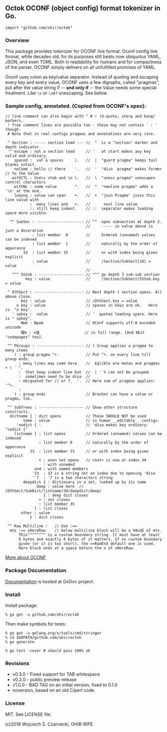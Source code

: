 ## Octok OCONF (object config) format tokenizer in Go.

`import "github.com/ohir/octok"`

### Overview

This package provides tokenizer for OCONF line format. Oconf config line 
format, while decades old, for its purposes still beats now ubiquotus YAML, JSON,
and even TOML. Both in readability for humans and for compactness of the parser.
OCONF simply delivers on all unfulfilled promises of YAML.

Oconf uses colon as key/value separator. Instead of quoting and escaping every
key and every value, OCONF uses a few digraphs, called "pragmas", put after the
value string if -- **and only if** -- the Value needs some special treatment. 
Like `\v` or `\x07` unescaping. See below.


### Sample config, annotated. (Copied from OCONF's spec):

```
// line comment can also begin with " # ! (d-quote, sharp and bang) markers.
 ! free comment lines are possible too - these may not contain ' : ' though.
 # Note that in real configs pragmas and annotations are very rare.

 ^ Section : ----- section lead --- //  ^  is a "section" marker and depth indicator. 
 '^ escape : not a section lead     // '   at start makes any key valid and ordinary.
    spaced :  val & spaces     |.   //  |  "guard pragma" keeps tail blanks intact.
    noComm : hello // there    '.   //  '  "disa  pragma" makes former // to the Value
   withCTL : Use\v vtab and \n \.   //  \  "unesc pragma" unescapes control characters
    withNL : some value        ^.   //  ^  "newline pragma" adds a '\n' at the end.
    looong : value can span    +.   //  +  "join Pragma" joins this line value with
           :  many lines and   +.   //      next line value 
           :: still keep indent.    // ::  separator makes leading space more visible.

  ^^ SubSec : --------------------- // ^^  open subsection at depth 2.
                                    //     ----- in value above is just a decoration
            : list member  0        //     Ordered (unnamed) values can be indexed 
            : list member  1        //     naturally by the order of apperance
        33  : list member 33        //     or with index being given explicit
            : value                 //     /Section/SubSect[34] = value
                                    // 
   ^^^ SSSub : -------------------- // ^^^ go depth 3 sub-sub section
         key : value                //     /Section/SubSect/SSSub.key = value

 ^ OthSect : ---------------------- // Next depth 1 section opens. All above close.
       key : value                  // /OthSect.key = value
     a key : value                  // spaces in keys are ok.   Here is  "a key".
   ' spkey :  value                 // '  quotes leading space. Here is " spkey".
       Имя : Юрий                   // OConf supports utf-8 encoded unicode
       键k : v值                    // in full range. [And 8bit "codepages" too].

 ^^ PGroups : --------------------- // ( Group applies a pragma to many items
    ( : group pragma ^+.            // Put ^+. on every line till group ends.
      : many lines may come here    //  Eglible are metas and pragmas + \ ` ^. 
      :  that keep indent line but  //  | ' % can not be grouped. 
      :  sometimes need to be disa  //
      : mbiguated for // or ?.  '.  // Here sum of pragmas applies: '^+.
      : 
    ) : group ends                  // Bracket can have a value or pragma, too.

 ^^ SubTrees : -------------------- // Show other structure constructs.
  dictname { : dict opens           // These SHOULD NOT be used
        some : value                // in human __editable__ configs.
     'nodict { :                    // 'disa makes key ordinary: "nodict {" 
    listname [ : list opens         // Ordered (unnamed) values can be indexed 
               : list member 0      // naturally by the order of apperance
           33  : list member 33     // or with index being given explicit
               < : anon set opens   // <set> is now at index 34
                 : with unnamed    
             and : with named members 
            '33  : 33 is a string not an index due to opening 'disa
            ''7  : '7 is a two characters string
        deepdict { : dictionary in a set, looked up by its name
              deep : value here  // /OthSect/SubDict/listname/34/deepdict/deep/
                 } : deep dict closes
               > : set closes
               : list member 35
             ] : list closes
       other : value
           } : dict closes

 ^^ Raw Multiline :   // Use :==    
  mtx :== xHereRaw    // below multiline block will be a VALUE of mtx. 
      This^^^^^^^^ is a custom boundary string. It must have at least
      8 bytes and exactly 8 bytes of it matters. If no custom boundary
      given (or it is too short), the ==RawEnd default one is used.
      Here block ends at a space before the x of xHereRaw.
```

[More about OCONF](https://github.com/ohir/oconf-std)

### Package Documentation

[Documentation](http://godoc.org/github.com/ohir/octok) is hosted at GoDoc project.


### Install

Install package:

```
% go get -u github.com/ohir/octok
```

Then make symbols for tests:
```
% go get -u golang.org/x/tools/cmd/stringer 
% cd $GOPATH/github.com/ohir/octok
% go generate

% go test -cover # should pass 100% ok
```

### Revisions

  - v0.3.0 - Fixed support for TAB whitespace
  - v0.2.0 - public preview release
  - v1.0.0 - BAD TAG on an initial version, fixed to 0.1.0
  - noversion, based on an old C/perl code.


### License

MIT. See LICENSE file.

(c)2019 Wojciech S. Czarnecki, OHIR-RIPE

